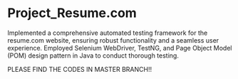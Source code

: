 # Project_Resume.com
Implemented a comprehensive automated testing framework for the resume.com website, ensuring robust functionality and a seamless user experience. Employed Selenium WebDriver, TestNG, and Page Object Model (POM) design pattern in Java to conduct thorough testing.

PLEASE FIND THE CODES IN MASTER BRANCH!!
